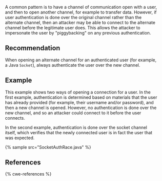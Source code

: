 A common pattern is to have a channel of communication open with a user, and then to open another channel, for example to transfer data. However, if user authentication is done over the original channel rather than the alternate channel, then an attacker may be able to connect to the alternate channel before the legitimate user does. This allows the attacker to impersonate the user by "piggybacking" on any previous authentication.


## Recommendation
When opening an alternate channel for an authenticated user (for example, a Java `Socket`), always authenticate the user over the new channel.


## Example
This example shows two ways of opening a connection for a user. In the first example, authentication is determined based on materials that the user has already provided (for example, their username and/or password), and then a new channel is opened. However, no authentication is done over the new channel, and so an attacker could connect to it before the user connects.

In the second example, authentication is done over the socket channel itself, which verifies that the newly connected user is in fact the user that was expected.

{% sample src="SocketAuthRace.java" %}

## References
{% cwe-references %}
